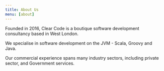 ```yaml
---
title: About Us
menu: [about]
---
```


Founded in 2016, Clear Code is a boutique software development consultancy based in West London.

We specialise in software development on the JVM - Scala, Groovy and Java.

Our commercial experience spans many industry sectors, including private sector, and Government services.
